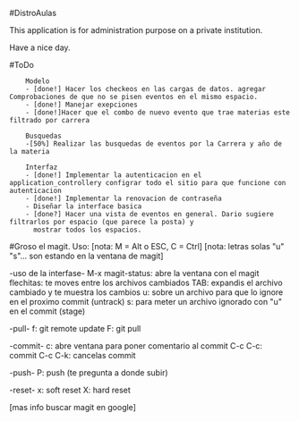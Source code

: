 #DistroAulas

This application is for administration purpose on a private institution.

Have a nice day.


#ToDo

        Modelo
        - [done!] Hacer los checkeos en las cargas de datos. agregar Comprobaciones de que no se pisen eventos en el mismo espacio.
        - [done!] Manejar exepciones
        - [done!]Hacer que el combo de nuevo evento que trae materias este filtrado por carrera

        Busquedas
        -[50%] Realizar las busquedas de eventos por la Carrera y año de la materia

        Interfaz
        - [done!] Implementar la autenticacion en el application_controllery configrar todo el sitio para que funcione con autenticacion
        - [done!] Implementar la renovacion de contraseña
        - Diseñar la interface basica
        - [done?] Hacer una vista de eventos en general. Dario sugiere filtrarlos por espacio (que parece la posta) y
          mostrar todos los espacios.


#Groso el magit. Uso:
[nota: M = Alt o ESC, C = Ctrl]
[nota: letras solas "u" "s"... son estando en la ventana de magit]


-uso de la interfase-
     M-x magit-status: abre la ventana con el magit
     flechitas: te moves entre los archivos cambiados
     TAB: expandis el archivo cambiado y te muestra los cambios
     u: sobre un archivo para que lo ignore en el proximo commit (untrack)
     s: para meter un archivo ignorado con "u" en el commit (stage)

-pull-
        f: git remote update
        F: git pull

-commit-
        c: abre ventana para poner comentario al commit
        C-c C-c: commit
        C-c C-k: cancelas commit

-push-
        P: push (te pregunta a donde subir)

-reset-
        x: soft reset
        X: hard reset

[mas info buscar magit en google]
